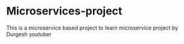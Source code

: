 # Microservices-project
This is a microservice based project to learn microservice project by Durgesh youtuber
